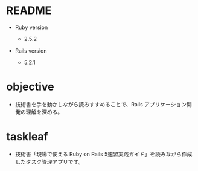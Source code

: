 # README

- Ruby version
  - 2.5.2

- Rails version
  - 5.2.1

# objective
- 技術書を手を動かしながら読みすすめることで、Rails アプリケーション開発の理解を深める。

# taskleaf
- 技術書「現場で使える Ruby on Rails 5速習実践ガイド」を読みながら作成したタスク管理アプリです。
